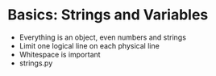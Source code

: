 # Basics: Strings and Variables
* Everything is an object, even numbers and strings
* Limit one logical line on each physical line
* Whitespace is important
* strings.py